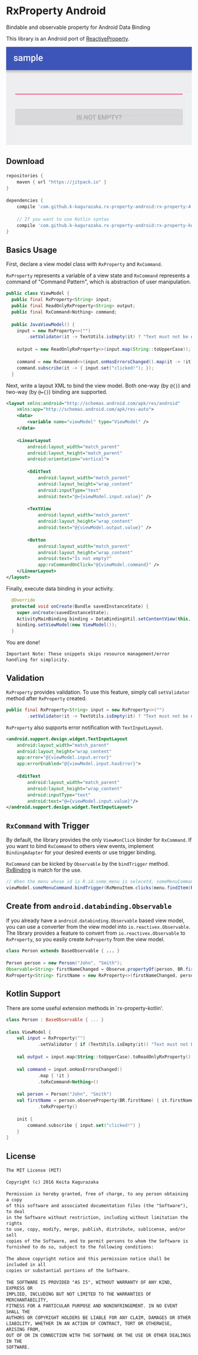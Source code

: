 # RxProperty Android

Bindable and observable property for Android Data Binding

This library is an Android port of [ReactiveProperty](https://github.com/runceel/ReactiveProperty).

![Demo](images/demo.gif)


## Download

```groovy
repositories {
    maven { url "https://jitpack.io" }
}

dependencies {
    compile 'com.github.k-kagurazaka.rx-property-android:rx-property:4.0.0'

    // If you want to use Kotlin syntax
    compile 'com.github.k-kagurazaka.rx-property-android:rx-property-kotlin:4.0.0'
}
```


## Basics Usage

First, declare a view model class with `RxProperty` and `RxCommand`.

`RxProperty` represents a variable of a view state and `RxCommand` represents a command of "Command Pattern",
which is abstraction of user manipulation.

```java
public class ViewModel {
  public final RxProperty<String> input;
  public final ReadOnlyRxProperty<String> output;
  public final RxCommand<Nothing> command;

  public JavaViewModel() {
    input = new RxProperty<>("")
        .setValidator(it -> TextUtils.isEmpty(it) ? "Text must not be empty!" : null);

    output = new ReadOnlyRxProperty<>(input.map(String::toUpperCase));

    command = new RxCommand<>(input.onHasErrorsChanged().map(it -> !it));
    command.subscribe(it -> { input.set("clicked!"); });
  }
```

Next, write a layout XML to bind the view model.
Both one-way (by `@{}`) and two-way (by `@={}`) binding are supported.

```xml
<layout xmlns:android="http://schemas.android.com/apk/res/android"
    xmlns:app="http://schemas.android.com/apk/res-auto">
    <data>
        <variable name="viewModel" type="ViewModel" />
    </data>

    <LinearLayout
        android:layout_width="match_parent"
        android:layout_height="match_parent"
        android:orientation="vertical">

        <EditText
            android:layout_width="match_parent"
            android:layout_height="wrap_content"
            android:inputType="text"
            android:text="@={viewModel.input.value}" />

        <TextView
            android:layout_width="match_parent"
            android:layout_height="wrap_content"
            android:text="@{viewModel.output.value}" />

        <Button
            android:layout_width="match_parent"
            android:layout_height="wrap_content"
            android:text="Is not empty?"
            app:rxCommandOnClick="@{viewModel.command}" />
    </LinearLayout>
</layout>
```

Finally, execute data binding in your activity.

```java
  @Override
  protected void onCreate(Bundle savedInstanceState) {
    super.onCreate(savedInstanceState);
    ActivityMainBinding binding = DataBindingUtil.setContentView(this, R.layout.activity_main);
    binding.setViewModel(new ViewModel());
  }

```

You are done!

```
Important Note: These snippets skips resource management/error handling for simplicity.
```


## Validation

`RxProperty` provides validation. To use this feature, simply call `setValidator` method after `RxProperty` created.

```java
public final RxProperty<String> input = new RxProperty<>("")
        .setValidator(it -> TextUtils.isEmpty(it) ? "Text must not be empty!" : null);
```

`RxProperty` also supports error notification with `TextInputLayout`.

```xml
<android.support.design.widget.TextInputLayout
    android:layout_width="match_parent"
    android:layout_height="wrap_content"
    app:error="@{viewModel.input.error}"
    app:errorEnabled="@{viewModel.input.hasError}">

    <EditText
        android:layout_width="match_parent"
        android:layout_height="wrap_content"
        android:inputType="text"
        android:text="@={viewModel.input.value}"/>
</android.support.design.widget.TextInputLayout>
```


## `RxCommand` with Trigger

By default, the library provides the only `View#onClick` binder for `RxCommand`. If you want to bind `RxCommand` to others view events,
implement `BindingAdapter` for your desired events or use trigger binding.

`RxCommand` can be kicked by `Observable` by the `bindTrigger` method. [RxBinding](https://github.com/JakeWharton/RxBinding) is match for the use.

```java
// When the menu whose id is R.id.some_menu is selecetd, someMenuCommand executes
viewModel.someMenuCommand.bindTrigger(RxMenuItem.clicks(menu.findItem(R.id.some_menu)));
```


## Create from `android.databinding.Observable`

If you already have a `android.databinding.Observable` based view model, you can use a converter from the view model into `io.reactivex.Observable`.
The library provides a feature to convert from `io.reactivex.Observable` to `RxProperty`, so you easily create `RxProperty` from the view model.

```java
class Person extends BaseObservable { ... }

Person person = new Person("John", "Smith");
Observable<String> firstNameChanged = Observe.propertyOf(person, BR.firstName, it -> it.getFirstName());
RxProperty<String> firstName = new RxProperty<>(firstNameChanged, person.getFirstName());
```


## Kotlin Support

There are some useful extension methods in `rx-property-kotlin'.

```kotlin
class Person : BaseObservable { ... }

class ViewModel {
    val input = RxProperty("")
            .setValidator { if (TextUtils.isEmpty(it)) "Text must not be empty!" else null }

    val output = input.map(String::toUpperCase).toReadOnlyRxProperty()

    val command = input.onHasErrorsChanged()
            .map { !it }
            .toRxCommand<Nothing>()

    val person = Person("John", "Smith")
    val firstName = person.observeProperty(BR.firstName) { it.firstName }
            .toRxProperty()

    init {
        command.subscribe { input.set("clicked!") }
    }
}
```


## License

    The MIT License (MIT)

    Copyright (c) 2016 Keita Kagurazaka

    Permission is hereby granted, free of charge, to any person obtaining a copy
    of this software and associated documentation files (the "Software"), to deal
    in the Software without restriction, including without limitation the rights
    to use, copy, modify, merge, publish, distribute, sublicense, and/or sell
    copies of the Software, and to permit persons to whom the Software is
    furnished to do so, subject to the following conditions:

    The above copyright notice and this permission notice shall be included in all
    copies or substantial portions of the Software.

    THE SOFTWARE IS PROVIDED "AS IS", WITHOUT WARRANTY OF ANY KIND, EXPRESS OR
    IMPLIED, INCLUDING BUT NOT LIMITED TO THE WARRANTIES OF MERCHANTABILITY,
    FITNESS FOR A PARTICULAR PURPOSE AND NONINFRINGEMENT. IN NO EVENT SHALL THE
    AUTHORS OR COPYRIGHT HOLDERS BE LIABLE FOR ANY CLAIM, DAMAGES OR OTHER
    LIABILITY, WHETHER IN AN ACTION OF CONTRACT, TORT OR OTHERWISE, ARISING FROM,
    OUT OF OR IN CONNECTION WITH THE SOFTWARE OR THE USE OR OTHER DEALINGS IN THE
    SOFTWARE.
